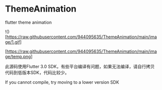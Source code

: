 # ThemeAnimation
flutter theme animation

!()[https://raw.githubusercontent.com/944095635/ThemeAnimation/main/image/1.gif]

[https://raw.githubusercontent.com/944095635/ThemeAnimation/main/image/temp.png]

此源码使用Flutter 3.0 SDK，有些平台编译有问题，如果无法编译，请自行拷贝代码到低版本SDK，代码比较少。

If you cannot compile, try moving to a lower version SDK
